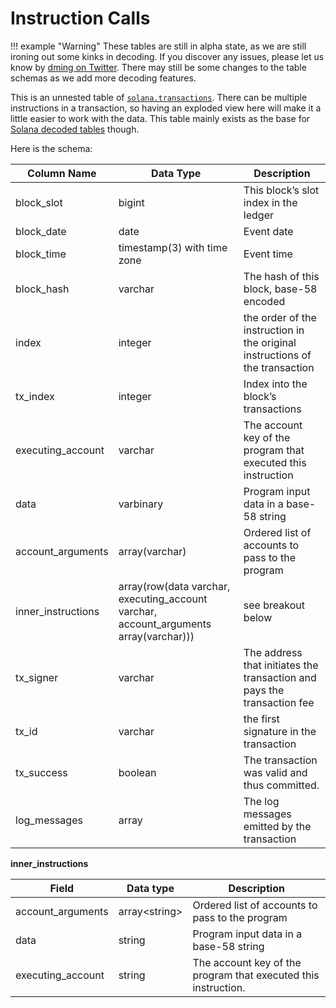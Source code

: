 # Instruction Calls

!!! example "Warning"
    These tables are still in alpha state, as we are still ironing out some kinks in decoding. If you discover any issues, please let us know by [dming on Twitter](https://twitter.com/andrewhong5297). There may still be some changes to the table schemas as we add more decoding features.

This is an unnested table of [`solana.transactions`](transactions.md). There can be multiple instructions in a transaction, so having an exploded view here will make it a little easier to work with the data. This table mainly exists as the base for [Solana decoded tables](../../decoded/solana/idl-tables.md) though. 

Here is the schema:

| Column Name               | Data Type     | Description                                         |
| ------------------- | --------------- | ------------------------------------ |
| block_slot | bigint | This block’s slot index in the ledger |
| block_date | date | Event date |
| block_time | timestamp(3) with time zone | Event time |
| block_hash | varchar | The hash of this block, base-58 encoded
| index | integer | the order of the instruction in the original instructions of the transaction |
| tx_index | integer | Index into the block’s transactions |
| executing_account | varchar | The account key of the program that executed this instruction |
| data | varbinary | Program input data in a base-58 string |
| account_arguments | array(varchar) | Ordered list of accounts to pass to the program |
| inner_instructions | array(row(data varchar, executing_account varchar, account_arguments array(varchar))) | see breakout below |
| tx_signer | varchar | The address that initiates the transaction and pays the transaction fee |
| tx_id | varchar | the first signature in the transaction |
| tx_success | boolean |The transaction was valid and thus committed. |
| log_messages | array<string> | The log messages emitted by the transaction |

**inner\_instructions**

| Field              | Data type      | Description                                                    |
| ------------------ | -------------- | -------------------------------------------------------------- |
| account\_arguments | array&lt;string&gt; | Ordered list of accounts to pass to the program                |
| data               | string         | Program input data in a base-58 string                         |
| executing\_account | string         | The account key of the program that executed this instruction. |
